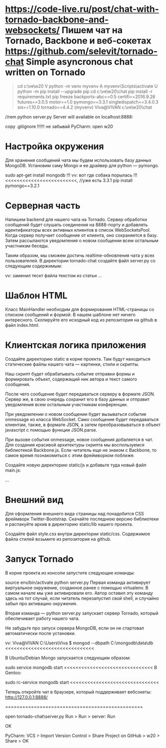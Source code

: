 ﻿https://code-live.ru/post/chat-with-tornado-backbone-and-websockets/
Пишем чат на Tornado, Backbone и веб-сокетах
https://github.com/selevit/tornado-chat
Simple asyncronous chat written on Tornado
==========================================

> cd c:\ve\w20
>V	python -m venv myvenv
>A	myvenv\Scripts\activate
>U	python -m pip install --upgrade pip
> cd c:\ve\w20\chat
> pip install -r requirements.txt
> pip freeze
backports-abc==0.5
certifi==2016.9.26
futures==3.0.5
motor==1.0
pymongo==3.3.1
singledispatch==3.4.0.3
six==1.10.0
tornado==4.4.2
(myvenv) Viva@VIVAN c:\ve\w20\chat
>
//rem python server.py
Server will available on localhost:8888:

copy .gitignore !!!!!! не забывай
PyCharm: open w20

Настройка окружения
===================

Для хранения сообщений чата мы будем использовать базу данных MongoDB. Установим саму Mongo и ее драйвер для python — pymongo.

sudo apt-get install mongodb	!!! vv: вот где собака порылась !!!	<<<<<<<<<<<<<<<<<<<<<<<<<,
//уже есть 3.3.1	pip install pymongo==3.2.1

Серверная часть
===============

Напишем backend для нашего чата на Tornado. Сервер обработки сообщений будет слушать соединения на 8888-порту и добавлять идентификаторы всех активных клиентов в список WebSocketsPool. Когда сервер получает сообщение от клиента, оно сохраняется в базу. Затем рассылаются уведомления о новом сообщении всем остальным участникам беседы.

Таким образом, мы сможем достичь realtime-обновления чата у всех пользователей. В директории tornado-chat создайте файл server.py со следующим содержимым:

vv: заменил тескт файла текстом из статьи
...

Шаблон HTML
===========

Класс MainHandler необходим для формирования HTML-страницы со списком сообщений и формой. В нашем шаблоне нет ничего интересного. Скопируйте его исходный код из репозитория на github в файл index.html.

Клиентская логика приложения
===========================

Создайте директорию static в корне проекта. Там будут находиться статические файлы нашего чата — картинки, стили и скрипты.

Наш скрипт будет обрабатывать событие отправки формы и формировать объект, содержащий ник автора и текст самого сообщения.

После чего сообщение будет передаваться серверу в формате JSON. Сервер же, в свою очередь сохранит его в базу данных и отправит уведомления всем остальным участникам конференции.

При уведомлении о новом сообщении будет вызываться событие onmessage из класса WebSocket. Само сообщение будет передаваться клиентам, также, в формате JSON, а затем преобразовываться в объект javascript с помощью функции JSON.parse.

При вызове события onmessage, новое сообщения добаляется в чат. Для создания красивой архитектуры скрипта мы воспользуемся библиотекой Backbone.js. Если читатель еще не знаком с Backbone, то самое время познакомиться с этим фреймворком поближе.

Создайте новую директорию static/js и добавьте туда новый файл main.js:

...

Внешний вид
===========

Для оформления внешнего вида страницы над понадобится CSS фреймворк Twitter-Bootstrap. Скачайте последнюю версию библиотеки и распакуйте архив в директорию static/lib нашего проекта.

Создайте файл style.css внутри директории static/css. Содержимое файла стилей возьмите из репозитория на github.

Запуск Tornado
==============

В корне проекта из консоли запустите следующие команды:

source env/bin/activate
python server.py
Первая команда активирует виртуальное окружение, созданное ранее с помощью virtualenv. В самом начале мы уже активировали его. Автор оставил эту команду здесь на тот случай, если читатель перезапустил свой shell, и случайно забыл про активацию окружения.

Вторая команда — python server.py запускает сервер Tornado, который обеспечивает работу нашего чата.

Не забудьте про запуск сервера MongoDB, если он не стартовал автоматически после установки.

vv:
Viva@VIVAN C:\Users\Viva
$ mongod --dbpath C:\mongodb\data\db		<<<<<<<<<<<<<<<<<<<<<<<<<<<<<<<

В Ubuntu/Debian Mongo запускается следующим образом:

sudo service mongodb start			<<<<<<<<<<<<<<<<<<<<<<<<<<<<<<<
В Gentoo:

sudo rc-service mongodb start			<<<<<<<<<<<<<<<<<<<<<<<<<<<<<<<

Теперь откройте чат в браузере, который поддерживает вебсокеты: 
http://127.0.0.1:8888/

================================================

open tornado-chat\server.py
Run > Run > server: Run

OK

PyCharm:	VCS > Import Version Control > Share Project on GitHub	> w20	> Share > OK
